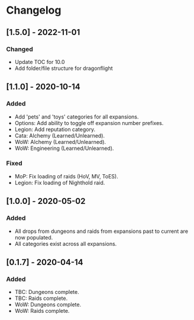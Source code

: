 # Changelog

## [1.5.0] - 2022-11-01
### Changed
 - Update TOC for 10.0
 - Add folder/file structure for dragonflight

## [1.1.0] - 2020-10-14
### Added
 - Add 'pets' and 'toys' categories for all expansions.
 - Options: Add ability to toggle off expansion number prefixes.
 - Legion: Add reputation category.
 - Cata: Alchemy (Learned/Unlearned).
 - WoW: Alchemy (Learned/Unlearned).
 - WoW: Engineering (Learned/Unlearned).

### Fixed
 - MoP: Fix loading of raids (HoV, MV, ToES).
 - Legion: Fix loading of Nighthold raid.

## [1.0.0] - 2020-05-02
### Added
 - All drops from dungeons and raids from expansions past to current are now populated.
 - All categories exist across all expansions.

## [0.1.7] - 2020-04-14
### Added
 - TBC: Dungeons complete.
 - TBC: Raids complete.
 - WoW: Dungeons complete.
 - WoW: Raids complete.
